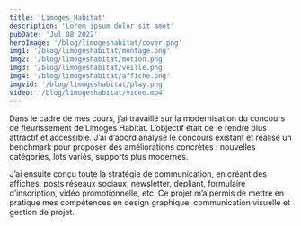 ```yaml
---
title: 'Limoges_Habitat'
description: 'Lorem ipsum dolor sit amet'
pubDate: 'Jul 08 2022'
heroImage: '/blog/limogeshabitat/cover.png'
img1: '/blog/limogeshabitat/montage.png'
img2: '/blog/limogeshabitat/motion.png'
img3: '/blog/limogeshabitat/veille.png'
img4: '/blog/limogeshabitat/affiche.png'
imgvid: '/blog/limogeshabitat/play.png'
video: '/blog/limogeshabitat/video.mp4'
---
```


Dans le cadre de mes cours, j’ai travaillé sur la modernisation du concours de fleurissement de Limoges Habitat. L’objectif était de le rendre plus attractif et accessible. J’ai d’abord analysé le concours existant et réalisé un benchmark pour proposer des améliorations concrètes : nouvelles catégories, lots variés, supports plus modernes.

J’ai ensuite conçu toute la stratégie de communication, en créant des affiches, posts réseaux sociaux, newsletter, dépliant, formulaire d’inscription, vidéo promotionnelle, etc. Ce projet m’a permis de mettre en pratique mes compétences en design graphique, communication visuelle et gestion de projet.